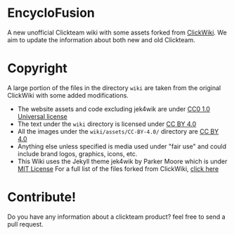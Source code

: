 # EncycloFusion
A new unofficial Clickteam wiki with some assets forked from [ClickWiki](https://github.com/ClickWiki/clickwiki.github.io/tree/master).
We aim to update the information about both new and old Clickteam.

# Copyright
A large portion of the files in the directory `wiki` are taken from the original ClickWiki with some added modifications.
* The website assets and code excluding jek4wik are under [CC0 1.0 Universal license](/LICENSE-CC0-1.0-UNIVERSAL)
* The text under the `wiki` directory is licensed under [CC BY 4.0](/LICENSE-CC-BY-4.0)
* All the images under the `wiki/assets/CC-BY-4.0/` directory are [CC BY 4.0](/LICENSE-CC-BY-4.0)
* Anything else unless specified is media used under "fair use" and could include brand logos, graphics, icons, etc.
* This Wiki uses the Jekyll theme jek4wik by Parker Moore which is under [MIT License](/LICENSE-MIT-JEK4WIK)
For a full list of the files forked from ClickWiki, [click here](/CLICKWIKI-FILELIST.md)

# Contribute!
Do you have any information about a clickteam product? feel free to send a pull request.